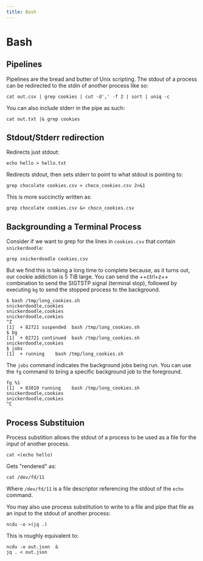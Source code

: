 ```yaml
---
title: Bash
---
```


Bash
=====

Pipelines
------

Pipelines are the bread and butter of Unix scripting. The stdout of a process can be redirected to the stdin of another process like so:

```
cat out.csv | grep cookies | cut -d',' -f 2 | sort | uniq -c
```

You can also include stderr in the pipe as such:

```
cat out.txt |& grep cookies
```

Stdout/Stderr redirection
---------------------------

Redirects just stdout:

```
echo hello > hello.txt
```

Redirects stdout, then sets stderr to point to what stdout is pointing to:

```
grep chocolate cookies.csv > choco_cookies.csv 2>&1
```

This is more succinctly written as:

```
grep chocolate cookies.csv &> choco_cookies.csv
```

Backgrounding a Terminal Process
--------------------------------

Consider if we want to grep for the lines in  `cookies.csv` that contain `snickerdoodle`:

```
grep snickerdoodle cookies.csv
```

But we find this is taking a long time to complete because, as it turns out, our cookie addiction is 5 TiB large. You can send the ++ctrl+z++ combination to send the SIGTSTP signal (terminal stop), followed by executing `bg` to send the stopped process to the background.

```
$ bash /tmp/long_cookies.sh
snickerdoodle,cookies
snickerdoodle,cookies
snickerdoodle,cookies
^Z
[1]  + 82721 suspended  bash /tmp/long_cookies.sh
$ bg
[1]  + 82721 continued  bash /tmp/long_cookies.sh
snickerdoodle,cookies                                                                                                                 
$ jobs
[1]  + running    bash /tmp/long_cookies.sh
```

The `jobs` command indicates the background jobs being run. You can use the `fg` command to bring a specific background job to the foreground.

```
fg %1
[1]  + 83010 running    bash /tmp/long_cookies.sh
snickerdoodle,cookies
snickerdoodle,cookies
^C
```


Process Substituion
---------------

Process substition allows the stdout of a process to be used as a file for the input of another process.

```
cat <(echo hello)
```

Gets "rendered" as:

```
cat /dev/fd/11
```

Where `/dev/fd/11` is a file descriptor referencing the stdout of the `echo` command.

You may also use process substitution to write to a file and pipe that file as an input to the stdout of another process:

```
ncdu -o >(jq .)
```

This is roughly equivalent to:

```
ncdu -o out.json  &
jq . < out.json
```

